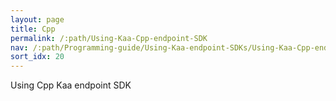 ```yaml
---
layout: page
title: Cpp
permalink: /:path/Using-Kaa-Cpp-endpoint-SDK
nav: /:path/Programming-guide/Using-Kaa-endpoint-SDKs/Using-Kaa-Cpp-endpoint-SDK
sort_idx: 20
---
```

Using Cpp Kaa endpoint SDK